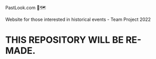 PastLook.com 📍🗺️

Website for those interested in historical events - Team Project 2022 

# THIS REPOSITORY WILL BE RE-MADE. #
